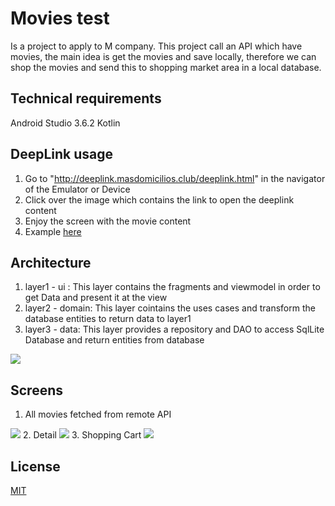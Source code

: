 # Movies test

Is a project to apply to M company. This project call an API which have movies, the main idea is get the movies and save locally, therefore we can shop the movies and send this to shopping market area in a local database.

## Technical requirements

Android Studio 3.6.2
Kotlin

## DeepLink usage

1. Go to "http://deeplink.masdomicilios.club/deeplink.html" in the navigator of the Emulator or Device
2. Click over the image which contains the link to open the deeplink content
3. Enjoy the screen with the movie content
4. Example <a href="https://github.com/criferlo2/movietesttojob/blob/master/deeplink.webm">here</a>

## Architecture
1. layer1 - ui : This layer contains the fragments and viewmodel in order to get Data and present it at the view
2. layer2 - domain: This layer cointains the uses cases and transform the database entities to return data to layer1
3. layer3 - data: This layer provides a repository and DAO to access SqlLite Database and return entities from database
<img src="https://github.com/criferlo2/movietesttojob/blob/master/merqueo-arquitecture.jpg">

## Screens
1. All movies fetched from remote API
<img src="https://github.com/criferlo2/movietesttojob/blob/master/1.png">
2. Detail
<img src="https://github.com/criferlo2/movietesttojob/blob/master/2.png">
3. Shopping Cart
<img src="https://github.com/criferlo2/movietesttojob/blob/master/3.png">

## License
[MIT](https://choosealicense.com/licenses/mit/)